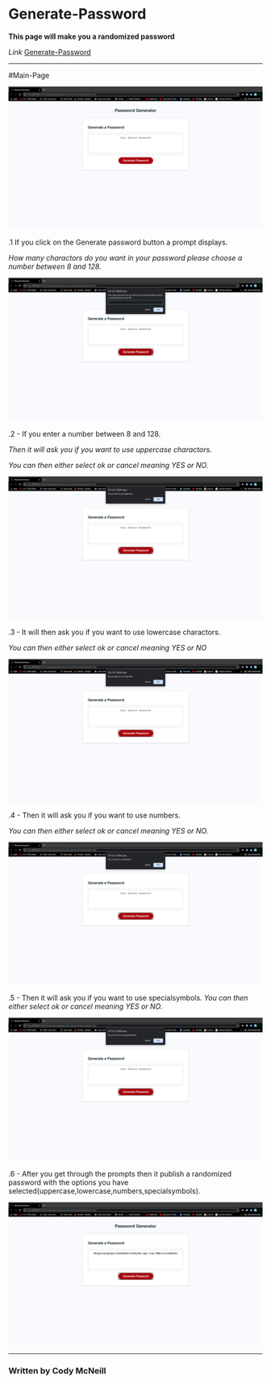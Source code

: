 # Generate-Password

**This page will make you a randomized password**

*Link* [Generate-Password](https://cody1967.github.io/password-generator/)

---

#Main-Page 

![ScreenShot#1](./assets/images/screenshot1.png)

.1 If you click on the Generate password button a prompt displays. 

  *How many charactors do you want in your password please choose a number between 8 and 128.*


![ScreenShot#2](./assets/images/screenshot2.png)

.2 - If you enter a number between 8 and 128.

*Then it will ask you if you want to use uppercase charactors.*

*You can then either select ok or cancel meaning YES or NO.*

![ScreenShot#3](./assets/images/screenshot3.png)

.3 - It will then ask you if you want to use lowercase charactors.

*You can then either select ok or cancel meaning YES or NO*

![ScreenShot#4](./assets/images/screenshot4.png)

.4 - Then it will ask you if you want to use numbers.

*You can then either select ok or cancel meaning YES or NO.*


![ScreenShot#5](./assets/images/screenshot5.png)

.5 - Then it will ask you if you want to use specialsymbols.
*You can then either select ok or cancel meaning YES or NO.*


![ScreenShot#6](./assets/images/screenshot6.png)

.6 - After you get through the prompts then it publish a randomized password with the options you have selected(uppercase,lowercase,numbers,specialsymbols).


![ScreenShot#7](./assets/images/screenshot7.png)










---


### Written by Cody McNeill